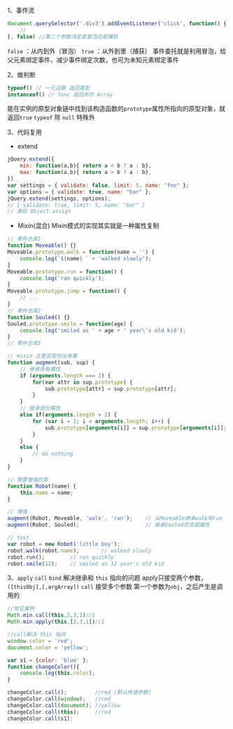 1、事件流
```js
document.querySelector('.div3').addEventListener('click', function() {
    //
}, false) //第二个参数决定是冒泡还是捕获
```
`false` ：从内到外（冒泡）
`true` ：从外到里（捕获）
事件委托就是利用冒泡，给父元素绑定事件，减少事件绑定次数，也可为未知元素绑定事件

2、做判断
```js
typeof() // 一元运算 返回类型
instanceof() // func 返回布尔 Array
```
能在实例的原型对象链中找到该构造函数的`prototype`属性所指向的原型对象，就返回`true`
`typeof` 除 `null` 特殊外

3、代码复用
* extend
```js
jQuery.extend({
    min: function(a,b){ return a < b ? a : b},
    max: function(a,b){ return a > b ? a : b},
})
var settings = { validate: false, limit: 5, name: "foo" }; 
var options = { validate: true, name: "bar" }; 
jQuery.extend(settings, options);
// { validate: true, limit: 5, name: "bar" }
// 类似 Object.assign
```

* Mixin(混合)
  Mixin模式的实现其实就是一种属性复制
```js
// 零件仓库1
function Moveable() {}
Moveable.prototype.walk = function(name = '') {
    console.log(`${name} ` + 'walked slowly');
}
Moveable.prototype.run = function() {
    console.log('ran quickly');
}
Moveable.prototype.jump = function() {
    // ...
}
// 零件仓库2
function Souled() {}
Souled.prototype.smile = function(age) {
    console.log('smiled as ' + age + ' year\'s old kid');
}
// 零件仓库3
```
```js
// mixin 主要实现拎出来看
function augment(sub, sup) {
    // 继承所有属性
    if (arguments.length === 2) {
        for(var attr in sup.prototype) {
            sub.prototype[attr] = sup.prototype[attr];
        }
    }
    // 继承部分属性
    else if(arguments.length > 2) {
        for (var i = 2; i < arguments.length; i++) {
            sub.prototype[arguments[i]] = sup.prototype[arguments[i]];
        }
    }
    else {
        // do nothing
    }
}

// 需要增强的类
function Robot(name) {
    this.name = name;
}

// 增强
augment(Robot, Moveable, 'walk', 'run');    // 从Moveable继承walk和run
augment(Robot, Souled);                     // 继承Souled的全部属性

// test
var robot = new Robot('little boy');
robot.walk(robot.name);       // walked slowly
robot.run();        // ran quickly
robot.smile(12);    // smiled as 12 year's old kid
```

3、`apply` `call` `bind`
解决继承和 `this` 指向的问题
apply只接受两个参数，`([thisObj],[,argArray])`
`call` 接受多个参数
第一个参数为`obj`，之后产生是调用的
```js
//常见案例
Math.min.call(this,2,3,1)//1
Math.min.apply(this,[2,3,1])//1
```
```js
//call解决 this 指向
window.color = 'red';
document.color = 'yellow';

var s1 = {color: 'blue' };
function changeColor(){
    console.log(this.color);
}

changeColor.call();         //red (默认传递参数)
changeColor.call(window);   //red
changeColor.call(document); //yellow
changeColor.call(this);     //red
changeColor.call(s1); 
```